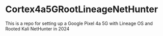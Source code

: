 # Cortex4a5GRootLineageNetHunter
This is a repo for setting up a Google Pixel 4a 5G with Lineage OS and Rooted Kali NetHunter in 2024
